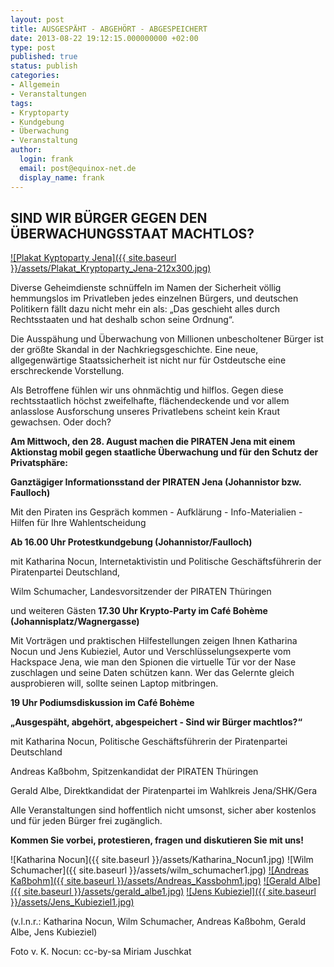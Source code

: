 ```yaml
---
layout: post
title: AUSGESPÄHT - ABGEHÖRT - ABGESPEICHERT
date: 2013-08-22 19:12:15.000000000 +02:00
type: post
published: true
status: publish
categories:
- Allgemein
- Veranstaltungen
tags:
- Kryptoparty
- Kundgebung
- Überwachung
- Veranstaltung
author:
  login: frank
  email: post@equinox-net.de
  display_name: frank
---
```

SIND WIR BÜRGER GEGEN DEN ÜBERWACHUNGSSTAAT MACHTLOS?
-----------------------------------------------------
[![Plakat Kyptoparty Jena]({{ site.baseurl }}/assets/Plakat_Kryptoparty_Jena-212x300.jpg)](/pictures/Plakat_Kryptoparty_Jena.jpg)

Diverse Geheimdienste schnüffeln im Namen der Sicherheit völlig hemmungslos im Privatleben jedes einzelnen Bürgers, und deutschen Politikern fällt dazu nicht mehr ein als: &bdquo;Das geschieht alles durch Rechtsstaaten und hat deshalb schon seine Ordnung&ldquo;.

Die Ausspähung und Überwachung von Millionen unbescholtener Bürger ist der größte Skandal in der Nachkriegsgeschichte. Eine neue, allgegenwärtige Staatssicherheit ist nicht nur für Ostdeutsche eine erschreckende Vorstellung.

Als Betroffene fühlen wir uns ohnmächtig und hilflos. Gegen diese rechtsstaatlich höchst zweifelhafte, flächendeckende und vor allem anlasslose Ausforschung unseres Privatlebens scheint kein Kraut gewachsen. Oder doch?

**Am Mittwoch, den 28. August machen die PIRATEN Jena mit einem Aktionstag mobil gegen staatliche Überwachung und für den Schutz der Privatsphäre:**

**Ganztägiger Informationsstand der PIRATEN Jena (Johannistor bzw. Faulloch)**

Mit den Piraten ins Gespräch kommen - Aufklärung - Info-Materialien - Hilfen für Ihre Wahlentscheidung

**Ab 16.00 Uhr Protestkundgebung (Johannistor/Faulloch)**

mit Katharina Nocun, Internetaktivistin und Politische Geschäftsführerin der Piratenpartei Deutschland,

Wilm Schumacher, Landesvorsitzender der PIRATEN Thüringen

und weiteren Gästen
**17.30 Uhr Krypto-Party im Café Bohème (Johannisplatz/Wagnergasse)**

Mit Vorträgen und praktischen Hilfestellungen zeigen Ihnen Katharina Nocun und Jens Kubieziel, Autor und Verschlüsselungsexperte vom Hackspace Jena, wie man den Spionen die virtuelle Tür vor der Nase zuschlagen und seine Daten schützen kann. Wer das Gelernte gleich ausprobieren will, sollte seinen Laptop mitbringen.

**19 Uhr Podiumsdiskussion im Café Bohème**

**&bdquo;Ausgespäht, abgehört, abgespeichert - Sind wir Bürger machtlos?&ldquo;**

mit Katharina Nocun, Politische Geschäftsführerin der Piratenpartei Deutschland

Andreas Kaßbohm, Spitzenkandidat der PIRATEN Thüringen

Gerald Albe, Direktkandidat der Piratenpartei im Wahlkreis Jena/SHK/Gera

Alle Veranstaltungen sind hoffentlich nicht umsonst, sicher aber kostenlos und für jeden Bürger frei zugänglich.

**Kommen Sie vorbei, protestieren, fragen und diskutieren Sie mit uns!**

![Katharina Nocun]({{ site.baseurl }}/assets/Katharina_Nocun1.jpg)
![Wilm Schumacher]({{ site.baseurl }}/assets/wilm_schumacher1.jpg)
[![Andreas Ka&szlig;bohm]({{ site.baseurl }}/assets/Andreas_Kassbohm1.jpg)](/pictures/Andreas_Kassbohm1.jpg)
[![Gerald Albe]({{ site.baseurl }}/assets/gerald_albe1.jpg)](/pictures/gerald_albe1.jpg)
[![Jens Kubieziel]({{ site.baseurl }}/assets/Jens_Kubieziel1.jpg)](/pictures/Jens_Kubieziel1.jpg)

(v.l.n.r.: Katharina Nocun, Wilm Schumacher, Andreas Kaßbohm, Gerald Albe, Jens Kubieziel)

Foto v. K. Nocun: cc-by-sa Miriam Juschkat
